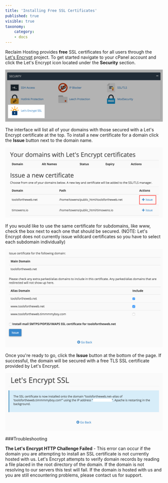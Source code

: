 ```yaml
---
title: 'Installing Free SSL Certificates'
published: true
visible: true
taxonomy:
    category:
	- docs
---
```


Reclaim Hosting provides **free** SSL certificates for all users through the [Let's Encrypt](https://letsencrypt.org/) project. To get started navigate to your cPanel account and click the Let's Encrypt icon located under the **Security** section.

![Let's Encrypt Icon](Screen%20Shot%202016-01-28%20at%2011.39.28%20PM.png)

The interface will list all of your domains with those secured with a Let's Encrypt certificate at the top. To install a new certificate for a domain click the **Issue** button next to the domain name.

![Let's Encrypt List Domains](Screen%20Shot%202016-01-28%20at%2011.56.55%20PM.png)

If you would like to use the same certificate for subdomains, like www, check the box next to each one that should be secured.  (NOTE: Let's Encrypt does not currently issue wildcard certificates so you have to select each subdomain individually)

![Select Domains](Screen%20Shot%202016-01-28%20at%2011.57.26%20PM.png)

Once you're ready to go, click the **Issue** button at the bottom of the page. If successful, the domain will be secured with a free TLS SSL certificate provided by Let's Encrypt. 

![Certificate Installed Successfully](Screen%20Shot%202016-01-28%20at%2011.58.03%20PM.png)

###Troubleshooting

**The Let's Encrypt HTTP Challenge Failed** - This error can occur if the domain you are attempting to install an SSL certificate is not currently hosted with us. Let's Encrypt attempts to verify domain records by reading a file placed in the root directory of the domain. If the domain is not resolving to our servers this test will fail. If the domain *is* hosted with us and you are still encountering problems, please contact us for support.
